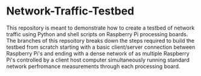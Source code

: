 # Network-Traffic-Testbed
This repository is meant to demonstrate how to create a testbed of network traffic using Python and shell scripts on Raspberry Pi processing boards. The branches of this repsoitory breaks down the steps required to build the testbed from scratch starting with a basic client/server connection between Raspberry Pi's and ending with a dense network of as multiple Raspberry Pi's controlled by a client host computer simultaneously running standard network perfromance measurements through each processing board. 
